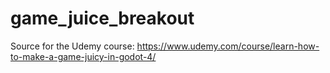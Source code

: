 # game_juice_breakout
Source for the Udemy course: https://www.udemy.com/course/learn-how-to-make-a-game-juicy-in-godot-4/
